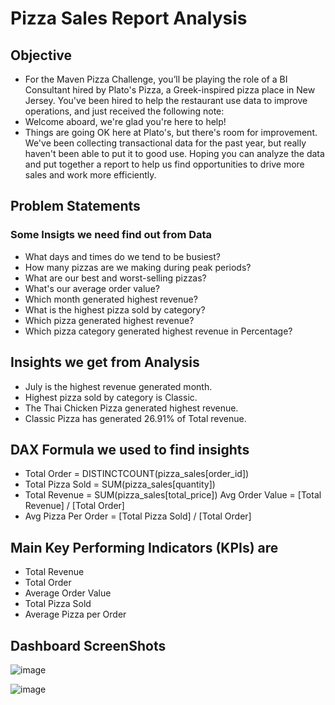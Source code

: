 # Pizza Sales Report Analysis

## Objective
- For the Maven Pizza Challenge, you’ll be playing the role of a BI Consultant hired by Plato's Pizza, a Greek-inspired pizza place in New Jersey. You've been hired to help the restaurant use data to improve operations, and just received the following note:
- Welcome aboard, we're glad you're here to help!
- Things are going OK here at Plato's, but there's room for improvement. We've been collecting transactional data for the past year, but really haven't been able to put it to good use. Hoping you can analyze the data and put together a report to help us find opportunities to drive more sales and work more efficiently.

## Problem Statements
### Some Insigts we need find out from Data
- What days and times do we tend to be busiest?
- How many pizzas are we making during peak periods?
- What are our best and worst-selling pizzas? 
- What's our average order value?
- Which month generated highest revenue?
- What is the highest pizza sold by category?
- Which pizza generated highest revenue?
- Which pizza category generated highest revenue in Percentage?

## Insights we get from Analysis
- July is the highest revenue generated month.
- Highest pizza sold by category is Classic.
- The Thai Chicken Pizza generated highest revenue.
- Classic Pizza has generated 26.91% of Total revenue.

## DAX Formula we used to find insights
- Total Order = DISTINCTCOUNT(pizza_sales[order_id])
- Total Pizza Sold = SUM(pizza_sales[quantity])
- Total Revenue = SUM(pizza_sales[total_price]) Avg Order Value = [Total Revenue] / [Total Order]
- Avg Pizza Per Order = [Total Pizza Sold] / [Total Order]

## Main Key Performing Indicators (KPIs) are
- Total Revenue
- Total Order
- Average Order Value
- Total Pizza Sold
- Average Pizza per Order

## Dashboard ScreenShots


![image](https://github.com/user-attachments/assets/2f69fafb-4bf0-4e80-a9c2-babae2f5dca3)


![image](www.linkedin.com/in/mdsadiqueofficial)

